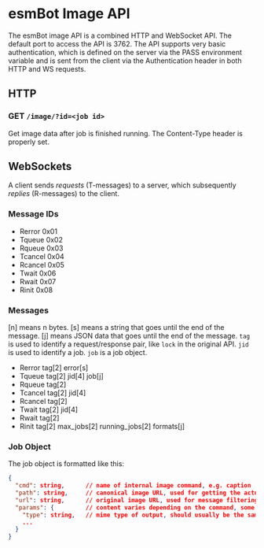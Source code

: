 # esmBot Image API
The esmBot image API is a combined HTTP and WebSocket API. The default port to access the API is 3762. The API supports very basic authentication, which is defined on the server via the PASS environment variable and is sent from the client via the Authentication header in both HTTP and WS requests.

## HTTP

### GET `/image/?id=<job id>`
Get image data after job is finished running. The Content-Type header is properly set.

## WebSockets
A client sends *requests* (T-messages) to a server, which subsequently *replies* (R-messages) to the client.
### Message IDs
- Rerror 0x01
- Tqueue 0x02
- Rqueue 0x03
- Tcancel 0x04
- Rcancel 0x05
- Twait 0x06
- Rwait 0x07
- Rinit 0x08

### Messages
[n] means n bytes.
[s] means a string that goes until the end of the message.
[j] means JSON data that goes until the end of the message.
`tag` is used to identify a request/response pair, like `lock` in the original API. `jid` is used to identify a job. `job` is a job object.
- Rerror tag[2] error[s]
- Tqueue tag[2] jid[4] job[j]
- Rqueue tag[2]
- Tcancel tag[2] jid[4]
- Rcancel tag[2]
- Twait tag[2] jid[4]
- Rwait tag[2]
- Rinit tag[2] max_jobs[2] running_jobs[2] formats[j]

### Job Object
The job object is formatted like this:
```json
{
  "cmd": string,      // name of internal image command, e.g. caption
  "path": string,     // canonical image URL, used for getting the actual image
  "url": string,      // original image URL, used for message filtering
  "params": {         // content varies depending on the command, some common parameters are listed here
    "type": string,   // mime type of output, should usually be the same as input
    ...
  }
}
```
